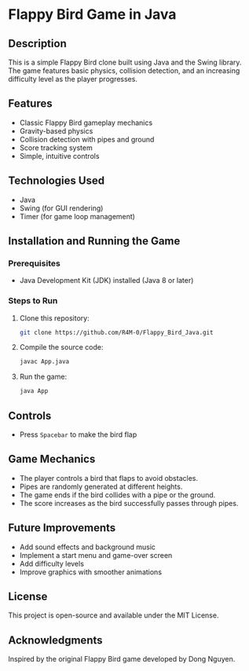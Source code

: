 # Flappy Bird Game in Java

## Description
This is a simple Flappy Bird clone built using Java and the Swing library. The game features basic physics, collision detection, and an increasing difficulty level as the player progresses.

## Features
- Classic Flappy Bird gameplay mechanics
- Gravity-based physics
- Collision detection with pipes and ground
- Score tracking system
- Simple, intuitive controls

## Technologies Used
- Java
- Swing (for GUI rendering)
- Timer (for game loop management)

## Installation and Running the Game
### Prerequisites
- Java Development Kit (JDK) installed (Java 8 or later)

### Steps to Run
1. Clone this repository:
   ```bash
   git clone https://github.com/R4M-0/Flappy_Bird_Java.git
   ```
2. Compile the source code:
   ```bash
   javac App.java
   ```
3. Run the game:
   ```bash
   java App
   ```

## Controls
- Press `Spacebar` to make the bird flap

## Game Mechanics
- The player controls a bird that flaps to avoid obstacles.
- Pipes are randomly generated at different heights.
- The game ends if the bird collides with a pipe or the ground.
- The score increases as the bird successfully passes through pipes.

## Future Improvements
- Add sound effects and background music
- Implement a start menu and game-over screen
- Add difficulty levels
- Improve graphics with smoother animations

## License
This project is open-source and available under the MIT License.

## Acknowledgments
Inspired by the original Flappy Bird game developed by Dong Nguyen.

